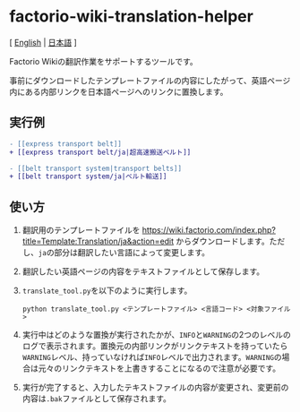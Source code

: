 # factorio-wiki-translation-helper

[ [English](README.md) | [日本語](README.ja.md) ]

Factorio Wikiの翻訳作業をサポートするツールです。

事前にダウンロードしたテンプレートファイルの内容にしたがって、英語ページ内にある内部リンクを日本語ページへのリンクに置換します。

## 実行例

```diff
- [[express transport belt]]
+ [[express transport belt/ja|超高速搬送ベルト]]

- [[belt transport system|transport belts]]
+ [[belt transport system/ja|ベルト輸送]]
```

## 使い方

1. 翻訳用のテンプレートファイルを https://wiki.factorio.com/index.php?title=Template:Translation/ja&action=edit からダウンロードします。ただし、`ja`の部分は翻訳したい言語によって変更します。
2. 翻訳したい英語ページの内容をテキストファイルとして保存します。
3. `translate_tool.py`を以下のように実行します。

    ```shell
    python translate_tool.py <テンプレートファイル> <言語コード> <対象ファイル>
    ```

4. 実行中はどのような置換が実行されたかが、`INFO`と`WARNING`の2つのレベルのログで表示されます。置換元の内部リンクがリンクテキストを持っていたら`WARNING`レベル、持っていなければ`INFO`レベルで出力されます。`WARNING`の場合は元々のリンクテキストを上書きすることになるので注意が必要です。
5. 実行が完了すると、入力したテキストファイルの内容が変更され、変更前の内容は`.bak`ファイルとして保存されます。
